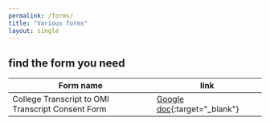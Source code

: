 ```yaml
---
permalink: /forms/
title: "Various forms"
layout: single
---
```

## find the form you need

| Form name                                          | link               |
| -------------------------------------------------- | -----------------------------|
| College Transcript to OMI Transcript Consent Form  | [Google doc](https://docs.google.com/document/d/1vtlh3F2uew5CaxQlTsUyiIFlRfK76ASTg0NfwQ1q3qY/edit?usp=sharing){:target="_blank"}|
